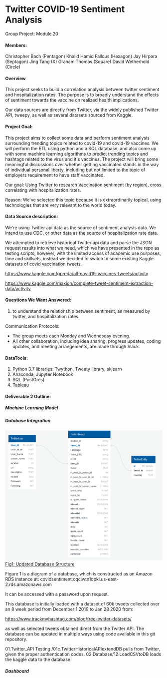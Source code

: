 
# Twitter COVID-19 Sentiment Analysis
Group Project: Module 20 

#### Members:
Christopher Bach (Pentagon)
Khalid Hamid Fallous (Hexagon)
Jay Hirpara (Septagon)
Jing Tang (X)
Graham Thomas (Square)
David Wetherhold (Circle)




#### Overview
This project seeks to build a correlation analysis between twitter sentiment and hospitalization rates.  The purpose is to broadly understand the effects of sentiment towards the vaccine on realized health implications.

Our data sources are directly from Twitter, via the widely published Twitter API, tweepy, as well as several datasets
sourced from Kaggle.


#### Project Goal:

This project aims to collect some data and perform sentiment analysis surrounding trending topics related to covid-19 and covid-19 vaccines. We will perform the ETL using python and a SQL database, and also come up with some machine learning algorithms to predict trending topics and hashtags related to the virus and it's vaccines.  The project will bring some meaningful discussions over whether getting vaccinated stands in the way of individual personal liberty, including but not limited to the topic of employers requirement to have staff vaccinated.

Our goal: Using Twitter to research Vaccination sentiment (by region), cross correlating with hospitalization rates.

Reason:
We've selected this topic because it is extraordinarily topical, using technologies that are very relevant to the world today. 



#### Data Source description:
We're using Twitter api data as the source of sentiment analysis data.
We intend to use CDC, or other data as the source of hospitalization rate data.

We attempted to retrieve historical Twitter api data and parse the JSON request results into what we need, which we have presented in the repo as testing scripts, however, with the limited access of academic use purposes, time and skillsets, instead we decided to switch to some existing Kaggle datasets of covid vaccination tweets. 

https://www.kaggle.com/gpreda/all-covid19-vaccines-tweets/activity

https://www.kaggle.com/maxjon/complete-tweet-sentiment-extraction-data/activity

#### Questions We Want Answered:

1. to understand the relationship between sentiment, as measured by twitter, and hospitalization rates.


Communication Protocols:
- The group meets each Monday and Wednesday evening.
- All other collaboration, including idea sharing, progress updates, coding updates, and meeting arrangements, are made through Slack.


#### DataTools: 
1. Python 3.7 libraries: Twython, Tweety library, sklearn
2. Anaconda, Jupyter Notebook
3. SQL (PostGres)
4. Tableau 





#### Deliverable 2 Outline:



##### Machine Learning Model





##### Database Integration


![Fig1: Updated Database Structure](02.Database/UpdatedDBStructure.png)
[Fig1: Updated Database Structure](02.Database/UpdatedDBStructure.png?raw=true "Fig1: Updated Database Structure")

Figure 1 is a diagram of a database, which is constructed as an Amazon RDS instance at:
covidsentiment.cqciwtn1qpki.us-east-2.rds.amazonaws.com

It can be accessed with a password upon request.

This database is initially loaded with a dataset of 60k tweets collected over an 8 week period from December 1 2019 to Jan 28 2020 from:

https://www.trackmyhashtag.com/blog/free-twitter-datasets/

as well as selected tweets obtained direct from the Twitter API.
The database can be updated in multiple ways using code available in this git repository.  

01.Twitter_API Testing /01c.TwitterHistoricalAPIextendDB pulls from Twitter, given the proper authentication codes.  02.Database/12.LoadCSVtoDB loads the kaggle data to the database.








##### Dashboard




